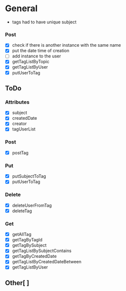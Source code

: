 # General

- tags had to have unique subject

### Post

- [x] check if there is another instance with the same name
- [x] put the date time of creation
- [ ] add instance to the user
- [x] getTagListByTopic
- [x] getTagListByUser
- [x] putUserToTag

## ToDo

### Attributes

- [x] subject
- [x] createdDate
- [x] creator
- [x] tagUserList

### Post

- [x] postTag

### Put

- [x] putSubjectToTag
- [x] putUserToTag

### Delete

- [x] deleteUserFromTag
- [x] deleteTag

### Get

- [x] getAllTag
- [x] getTagByTagId
- [x] getTagBySubject
- [x] getTagListBySubjectContains
- [x] getTagByCreatedDate
- [x] getTagListByCreatedDateBetween
- [x] getTagListByUser

## Other[ ]

